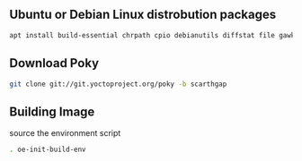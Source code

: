 ## Ubuntu or Debian Linux distrobution packages


```bash
apt install build-essential chrpath cpio debianutils diffstat file gawk gcc git iputils-ping libacl1 liblz4-tool locales python3 python3-git python3-jinja2 python3-pexpect python3-pip python3-subunit socat texinfo unzip wget xz-utils zstd
```

## Download Poky

```bash
git clone git://git.yoctoproject.org/poky -b scarthgap
```

## Building Image

source the environment script
```bash
. oe-init-build-env 
```
